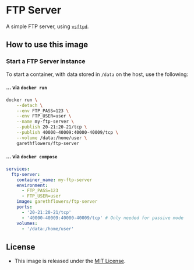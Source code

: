# FTP Server

A simple FTP server, using
[`vsftpd`](https://security.appspot.com/vsftpd.html).

## How to use this image

### Start a FTP Server instance

To start a container, with data stored in `/data` on the host, use the
following:

#### ... via `docker run`

```sh
docker run \
	--detach \
	--env FTP_PASS=123 \
	--env FTP_USER=user \
	--name my-ftp-server \
	--publish 20-21:20-21/tcp \
	--publish 40000-40009:40000-40009/tcp \
	--volume /data:/home/user \
	garethflowers/ftp-server
```

#### ... via `docker compose`

```yml
services:
  ftp-server:
    container_name: my-ftp-server
    environment:
      - FTP_PASS=123
      - FTP_USER=user
    image: garethflowers/ftp-server
    ports:
      - '20-21:20-21/tcp'
      - '40000-40009:40000-40009/tcp' # Only needed for passive mode
    volumes:
      - '/data:/home/user'
```

## License

-   This image is released under the
    [MIT License](https://raw.githubusercontent.com/garethflowers/docker-ftp-server/master/LICENSE).
